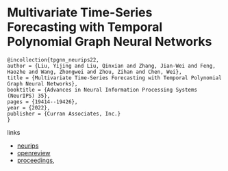 # Multivariate Time-Series Forecasting with Temporal Polynomial Graph Neural Networks

```
@incollection{tpgnn_neurips22,
author = {Liu, Yijing and Liu, Qinxian and Zhang, Jian-Wei and Feng, Haozhe and Wang, Zhongwei and Zhou, Zihan and Chen, Wei},
title = {Multivariate Time-Series Forecasting with Temporal Polynomial Graph Neural Networks},
booktitle = {Advances in Neural Information Processing Systems (NeurIPS) 35},
pages = {19414--19426},
year = {2022},
publisher = {Curran Associates, Inc.}
}
```

links
- [neurips](https://nips.cc/Conferences/2022/Schedule?showEvent=55345)
- [openreview](https://openreview.net/forum?id=pMumil2EJh)
- [proceedings](https://papers.nips.cc//paper_files/paper/2022/hash/7b102c908e9404dd040599c65db4ce3e-Abstract-Conference.html),
